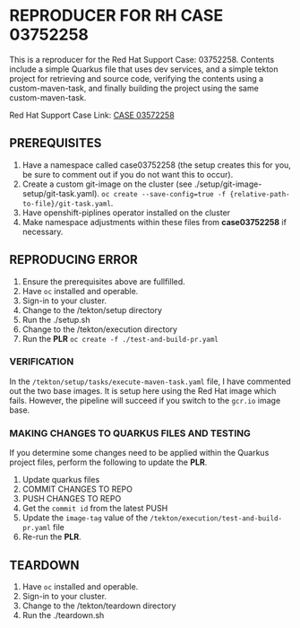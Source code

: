 # REPRODUCER FOR RH CASE 03752258

This is a reproducer for the Red Hat Support Case: 03752258. Contents include a simple Quarkus file that uses dev services, and a simple tekton project for retrieving and source code, verifying the contents using a custom-maven-task, and finally building the project using the same custom-maven-task.

Red Hat Support Case Link: [CASE 03572258](https://access.redhat.com/support/cases/#/case/03752258)

## PREREQUISITES

1. Have a namespace called case03752258 (the setup creates this for you, be sure to comment out if you do not want this to occur).
2. Create a custom git-image on the cluster (see ./setup/git-image-setup/git-task.yaml). `oc create --save-config=true -f {relative-path-to-file}/git-task.yaml`.
3. Have openshift-piplines operator installed on the cluster
4. Make namespace adjustments within these files from **case03752258** if necessary.

## REPRODUCING ERROR

1. Ensure the prerequisites above are fullfilled.
2. Have `oc` installed and operable.
3. Sign-in to your cluster.
4. Change to the /tekton/setup directory
5. Run the ./setup.sh
6. Change to the /tekton/execution directory
7. Run the **PLR** `oc create -f ./test-and-build-pr.yaml`

### VERIFICATION

In the `/tekton/setup/tasks/execute-maven-task.yaml` file, I have commented out the two base images. It is setup here using the Red Hat image which fails. However, the pipeline will succeed if you switch to the `gcr.io` image base.

### MAKING CHANGES TO QUARKUS FILES AND TESTING

If you determine some changes need to be applied within the Quarkus project files, perform the following to update the **PLR**.

1. Update quarkus files
2. COMMIT CHANGES TO REPO
3. PUSH CHANGES TO REPO
4. Get the `commit id` from the latest PUSH
5. Update the `image-tag` value of the `/tekton/execution/test-and-build-pr.yaml` file
6. Re-run the **PLR**.


## TEARDOWN

1. Have `oc` installed and operable.
2. Sign-in to your cluster.
3. Change to the /tekton/teardown directory
4. Run the ./teardown.sh